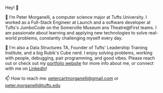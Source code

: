 Hey! 👋

📌 I’m Peter Morganelli, a computer science major at Tufts University. I worked as a Full-Stack Engineer at Launch and a software developer at Tufts's JumboCode on the Somerville Museum ans Theatre@First teams. I am passionate about learning and applying new technologies to solve real-world problems, constantly challenging myself every day.

📲 I'm also a Data Structures TA, Founder of Tufts' Leadership Training Institute, and a big Rubik's Cube nerd. I enjoy solving problems, working with people, debugging, pair programming, and good vibes. Please reach out or check out my [portfolio website](https://petermorganelli.dev) for more info about me, or connect with me on [LinkedIn]([url](https://www.linkedin.com/in/peter-morganelli-102860258/))!

📫 How to reach me:
petercarlmorganelli@gmail.com
or
peter.morganelli@tufts.edu

<!---
pmorganelli/pmorganelli is a ✨ special ✨ repository because its `README.md` (this file) appears on your GitHub profile.
You can click the Preview link to take a look at your changes.
--->
